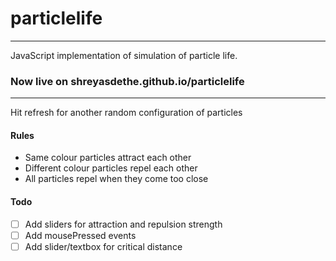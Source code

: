 # particlelife
---
JavaScript implementation of simulation of particle life.

### Now live on shreyasdethe.github.io/particlelife
---
Hit refresh for another random configuration of particles

#### Rules
- Same colour particles attract each other
- Different colour particles repel each other
- All particles repel when they come too close

#### Todo
- [ ] Add sliders for attraction and repulsion strength
- [ ] Add mousePressed events
- [ ] Add slider/textbox for critical distance